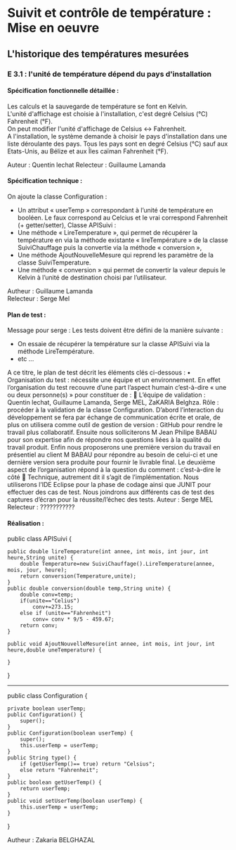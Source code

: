 # Suivit et contrôle de température : Mise en oeuvre
## L'historique des températures mesurées

### E 3.1 : l'unité de température dépend du pays d'installation

#### Spécification fonctionnelle détaillée :

Les calculs et la sauvegarde de température se font en Kelvin.  
L'unité d'affichage est choisie à l'installation, c'est degré Celsius (°C) Fahrenheit (°F).  
On peut modifier l'unité d'affichage de Celsius <-> Fahrenheit.  
A l'installation, le système demande à choisir le pays d'installation dans une liste déroulante des pays. Tous les pays sont en degré Celsius (°C) sauf aux Etats-Unis, au Bélize et aux Îles caïman  Fahrenheit (°F).  

Auteur : Quentin lechat
Relecteur : Guillaume Lamanda

#### Spécification technique :

On ajoute la classe Configuration :
- Un attribut « userTemp » correspondant à l’unité de température en booléen. Le faux correspond au Celcius et le vrai correspond Fahrenheit (+ getter/setter),
Classe APISuivi : 
- Une méthode « LireTemperature », qui permet de récupérer la température en via la méthode existante « lireTempérature » de la classe SuiviChauffage puis la convertie via la méthode « conversion »,
- Une méthode AjoutNouvelleMesure qui reprend les paramètre de la classe SuiviTemperature.
- Une méthode « conversion » qui permet de convertir la valeur depuis le Kelvin à l’unité de destination choisi par l’utilisateur.  

Autheur : Guillaume Lamanda  
Relecteur : Serge Mel

#### Plan de test : 

Message pour serge : Les tests doivent être défini de la manière suivante : 

- On essaie de récupérer la température sur la classe APISuivi via la méthode LireTempérature. 
- etc ... 



A ce titre, le plan de test décrit les éléments clés ci-dessous : 
•	Organisation du test : nécessite une équipe et un environnement. En effet l’organisation du test recouvre d’une part l’aspect humain c’est-à-dire « une ou deux personne(s) » pour constituer de : 
	L’équipe de validation :  Quentin lechat, Guillaume Lamanda, Serge MEL, ZaKARIA Belghza. 
 Rôle : procéder à la validation de la classe Configuration. D’abord l’interaction du développement se fera par échange de communication écrite et orale, de plus on utilisera comme outil de gestion de version : GitHub pour rendre le travail plus collaboratif. Ensuite nous solliciterons M Jean Philipe BABAU pour son expertise afin de répondre nos questions liées à la qualité du travail produit.  Enfin nous proposerons une première version du travail en présentiel au client M BABAU pour répondre au besoin de celui-ci et une dernière version sera produite pour fournir le livrable final. 
Le deuxième aspect de l’organisation répond à la question du comment : c’est-à-dire le côté 
	Technique, autrement dit il s’agit de l’implémentation.
Nous utiliserons l’IDE Eclipse pour la phase de codage ainsi que JUNIT pour effectuer des cas de test.
Nous joindrons aux différents cas de test des captures d’écran pour la réussite/l’échec des tests.
Auteur : Serge MEL
Relecteur : ???????????

#### Réalisation : 

public class APISuivi {

	public double lireTemperature(int annee, int mois, int jour, int heure,String unite) {
		double Temperature=new SuiviChauffage().LireTemperature(annee, mois, jour, heure);
		return conversion(Temperature,unite);
	}
	public double conversion(double temp,String unite) {
		double conv=temp;
		if(unite=="Celius")
			conv+=273.15;
		else if (unite=="Fahrenheit")
			conv= conv * 9/5 - 459.67;
		return conv;
	}
	
	public void AjoutNouvelleMesure(int annee, int mois, int jour, int heure,double uneTemperature) {
	
	}
}
*****************************************************************************************************************
public class Configuration {

	private boolean userTemp;
	public Configuration() {
		super();
	}
	public Configuration(boolean userTemp) {
		super();
		this.userTemp = userTemp;
	}
	public String type() {
		if (getUserTemp()== true) return "Celsius";
		else return "Fahrenheit";	
	}
	public boolean getUserTemp() {
		return userTemp;
	}
	public void setUserTemp(boolean userTemp) {
		this.userTemp = userTemp;
	}
}

Autheur : Zakaria BELGHAZAL

